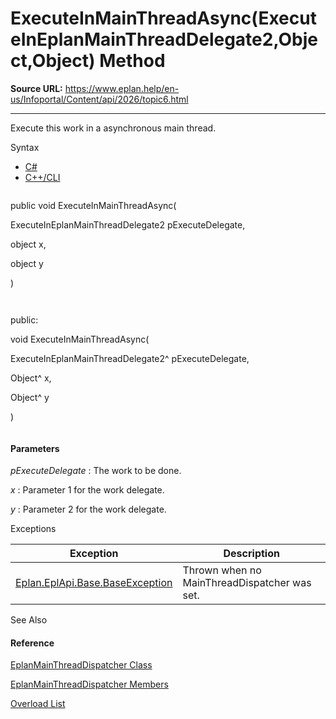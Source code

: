 # ExecuteInMainThreadAsync(ExecuteInEplanMainThreadDelegate2,Object,Object) Method

**Source URL:** https://www.eplan.help/en-us/Infoportal/Content/api/2026/topic6.html

---

Execute this work in a asynchronous main thread.

Syntax

- [C#](#i-syntax-CS)
- [C++/CLI](#i-syntax-CPP2005)

```
```
public void ExecuteInMainThreadAsync( 
   ExecuteInEplanMainThreadDelegate2 pExecuteDelegate,
   object x,
   object y
)
```
```

```
```
public:
void ExecuteInMainThreadAsync( 
   ExecuteInEplanMainThreadDelegate2^ pExecuteDelegate,
   Object^ x,
   Object^ y
)
```
```

#### Parameters

*pExecuteDelegate*
:   The work to be done.

*x*
:   Parameter 1 for the work delegate.

*y*
:   Parameter 2 for the work delegate.

Exceptions

| Exception | Description |
| --- | --- |
| [Eplan.EplApi.Base.BaseException](Eplan.EplApi.Baseu~Eplan.EplApi.Base.BaseException.html) | Thrown when no MainThreadDispatcher was set. |



See Also

#### Reference

[EplanMainThreadDispatcher Class](Eplan.EplApi.Baseu~Eplan.EplApi.Base.Internal.EplanMainThreadDispatcher.html)
  
[EplanMainThreadDispatcher Members](Eplan.EplApi.Baseu~Eplan.EplApi.Base.Internal.EplanMainThreadDispatcher_members.html)
  
[Overload List](Eplan.EplApi.Baseu~Eplan.EplApi.Base.Internal.EplanMainThreadDispatcher~ExecuteInMainThreadAsync.html)